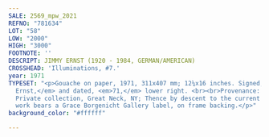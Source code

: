 ```yaml
---
SALE: 2569_mpw_2021
REFNO: "781634"
LOT: "58"
LOW: "2000"
HIGH: "3000"
FOOTNOTE: ''
DESCRIPT: JIMMY ERNST (1920 - 1984, GERMAN/AMERICAN)
CROSSHEAD: 'Illuminations, #7.'
year: 1971
TYPESET: "<p>Gouache on paper, 1971, 311x407 mm; 12¼x16 inches. Signed, <em>Jimmy
  Ernst,</em> and dated, <em>71,</em> lower right. <br><br>Provenance: The artist;
  Private collection, Great Neck, NY; Thence by descent to the current owner. <br><br>This
  work bears a Grace Borgenicht Gallery label, on frame backing.</p>"
background_color: "#ffffff"

---
```

